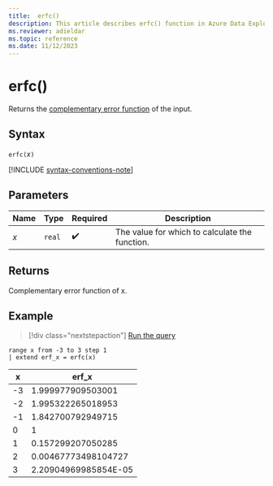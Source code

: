 ```yaml
---
title:  erfc()
description: This article describes erfc() function in Azure Data Explorer.
ms.reviewer: adieldar
ms.topic: reference
ms.date: 11/12/2023
---
```

# erfc()

Returns the [complementary error function](https://en.wikipedia.org/wiki/Error_function) of the input.

## Syntax

`erfc(`*x*`)`

[!INCLUDE [syntax-conventions-note](../../includes/syntax-conventions-note.md)]

## Parameters

| Name | Type | Required | Description |
|--|--|--|--|
| *x* | `real` |  :heavy_check_mark: | The value for which to calculate the function. |

## Returns

Complementary error function of x.

## Example

> [!div class="nextstepaction"]
> <a href="https://dataexplorer.azure.com/clusters/https%3a%2f%2fhelp.kusto.windows.net/databases/Samples?query=H4sIAAAAAAAEACtKzEtPVahQSCvKz1XQNVYoyVcwViguSS1QMOTlqlFIrShJzUtRSC1KS46vULAFMzQqNHm5ALKG5EY4AAAA" target="_blank">Run the query</a>

```kusto
range x from -3 to 3 step 1
| extend erf_x = erfc(x)
```

|x|erf_x|
| --- | ------ |
|-3|1.999977909503001|
|-2|1.995322265018953|
|-1|1.842700792949715|
|0|1|
|1|0.157299207050285|
|2|0.00467773498104727|
|3|2.20904969985854E-05|
